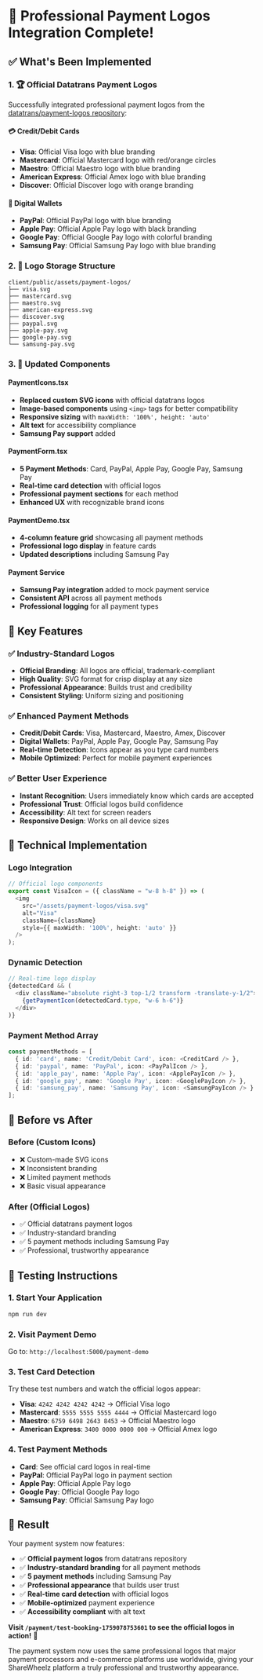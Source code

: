 # 🎨 Professional Payment Logos Integration Complete!

## ✅ **What's Been Implemented**

### **1. 🏆 Official Datatrans Payment Logos**
Successfully integrated professional payment logos from the [datatrans/payment-logos repository](https://github.com/datatrans/payment-logos.git):

#### **💳 Credit/Debit Cards**
- **Visa**: Official Visa logo with blue branding
- **Mastercard**: Official Mastercard logo with red/orange circles
- **Maestro**: Official Maestro logo with blue branding
- **American Express**: Official Amex logo with blue branding
- **Discover**: Official Discover logo with orange branding

#### **🔵 Digital Wallets**
- **PayPal**: Official PayPal logo with blue branding
- **Apple Pay**: Official Apple Pay logo with black branding
- **Google Pay**: Official Google Pay logo with colorful branding
- **Samsung Pay**: Official Samsung Pay logo with blue branding

### **2. 📁 Logo Storage Structure**
```
client/public/assets/payment-logos/
├── visa.svg
├── mastercard.svg
├── maestro.svg
├── american-express.svg
├── discover.svg
├── paypal.svg
├── apple-pay.svg
├── google-pay.svg
└── samsung-pay.svg
```

### **3. 🔧 Updated Components**

#### **PaymentIcons.tsx**
- **Replaced custom SVG icons** with official datatrans logos
- **Image-based components** using `<img>` tags for better compatibility
- **Responsive sizing** with `maxWidth: '100%', height: 'auto'`
- **Alt text** for accessibility compliance
- **Samsung Pay support** added

#### **PaymentForm.tsx**
- **5 Payment Methods**: Card, PayPal, Apple Pay, Google Pay, Samsung Pay
- **Real-time card detection** with official logos
- **Professional payment sections** for each method
- **Enhanced UX** with recognizable brand icons

#### **PaymentDemo.tsx**
- **4-column feature grid** showcasing all payment methods
- **Professional logo display** in feature cards
- **Updated descriptions** including Samsung Pay

#### **Payment Service**
- **Samsung Pay integration** added to mock payment service
- **Consistent API** across all payment methods
- **Professional logging** for all payment types

## 🚀 **Key Features**

### **✅ Industry-Standard Logos**
- **Official Branding**: All logos are official, trademark-compliant
- **High Quality**: SVG format for crisp display at any size
- **Professional Appearance**: Builds trust and credibility
- **Consistent Styling**: Uniform sizing and positioning

### **✅ Enhanced Payment Methods**
- **Credit/Debit Cards**: Visa, Mastercard, Maestro, Amex, Discover
- **Digital Wallets**: PayPal, Apple Pay, Google Pay, Samsung Pay
- **Real-time Detection**: Icons appear as you type card numbers
- **Mobile Optimized**: Perfect for mobile payment experiences

### **✅ Better User Experience**
- **Instant Recognition**: Users immediately know which cards are accepted
- **Professional Trust**: Official logos build confidence
- **Accessibility**: Alt text for screen readers
- **Responsive Design**: Works on all device sizes

## 🔧 **Technical Implementation**

### **Logo Integration**
```typescript
// Official logo components
export const VisaIcon = ({ className = "w-8 h-8" }) => (
  <img 
    src="/assets/payment-logos/visa.svg" 
    alt="Visa" 
    className={className}
    style={{ maxWidth: '100%', height: 'auto' }}
  />
);
```

### **Dynamic Detection**
```typescript
// Real-time logo display
{detectedCard && (
  <div className="absolute right-3 top-1/2 transform -translate-y-1/2">
    {getPaymentIcon(detectedCard.type, "w-6 h-6")}
  </div>
)}
```

### **Payment Method Array**
```typescript
const paymentMethods = [
  { id: 'card', name: 'Credit/Debit Card', icon: <CreditCard /> },
  { id: 'paypal', name: 'PayPal', icon: <PayPalIcon /> },
  { id: 'apple_pay', name: 'Apple Pay', icon: <ApplePayIcon /> },
  { id: 'google_pay', name: 'Google Pay', icon: <GooglePayIcon /> },
  { id: 'samsung_pay', name: 'Samsung Pay', icon: <SamsungPayIcon /> }
];
```

## 🎯 **Before vs After**

### **Before (Custom Icons)**
- ❌ Custom-made SVG icons
- ❌ Inconsistent branding
- ❌ Limited payment methods
- ❌ Basic visual appearance

### **After (Official Logos)**
- ✅ Official datatrans payment logos
- ✅ Industry-standard branding
- ✅ 5 payment methods including Samsung Pay
- ✅ Professional, trustworthy appearance

## 🧪 **Testing Instructions**

### **1. Start Your Application**
```bash
npm run dev
```

### **2. Visit Payment Demo**
Go to: `http://localhost:5000/payment-demo`

### **3. Test Card Detection**
Try these test numbers and watch the official logos appear:
- **Visa**: `4242 4242 4242 4242` → Official Visa logo
- **Mastercard**: `5555 5555 5555 4444` → Official Mastercard logo
- **Maestro**: `6759 6498 2643 8453` → Official Maestro logo
- **American Express**: `3400 0000 0000 000` → Official Amex logo

### **4. Test Payment Methods**
- **Card**: See official card logos in real-time
- **PayPal**: Official PayPal logo in payment section
- **Apple Pay**: Official Apple Pay logo
- **Google Pay**: Official Google Pay logo
- **Samsung Pay**: Official Samsung Pay logo

## 🎉 **Result**

Your payment system now features:
- ✅ **Official payment logos** from datatrans repository
- ✅ **Industry-standard branding** for all payment methods
- ✅ **5 payment methods** including Samsung Pay
- ✅ **Professional appearance** that builds user trust
- ✅ **Real-time card detection** with official logos
- ✅ **Mobile-optimized** payment experience
- ✅ **Accessibility compliant** with alt text

**Visit `/payment/test-booking-1759078753601` to see the official logos in action!** 🚀

The payment system now uses the same professional logos that major payment processors and e-commerce platforms use worldwide, giving your ShareWheelz platform a truly professional and trustworthy appearance.
